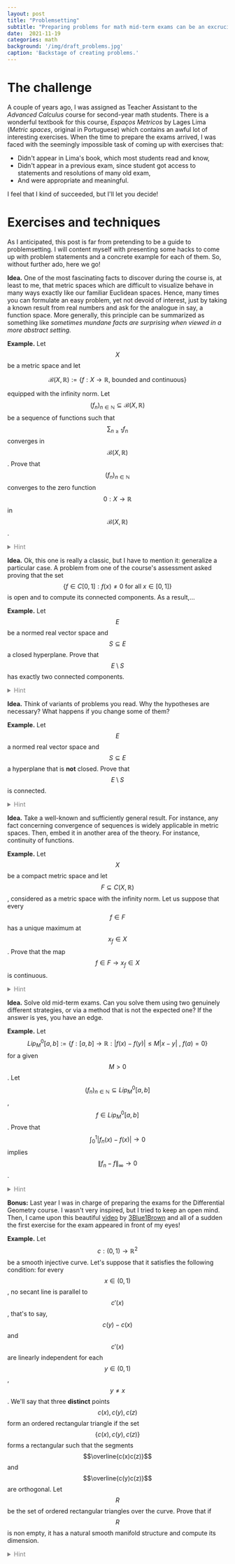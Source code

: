 ```yaml
---
layout: post
title: "Problemsetting"
subtitle: "Preparing problems for math mid-term exams can be an excruciating task if you don't want to copy exercises from a book. Unfortunately, I own no secret formula for coming up with cool exercises, but I can show you a couple of ideas accompanied by examples."
date:  2021-11-19
categories: math
background: '/img/draft_problems.jpg'
caption: 'Backstage of creating problems.'
---
```


# The challenge

A couple of years ago, I was assigned as Teacher Assistant to the *Advanced Calculus* course for second-year math students. There is a wonderful textbook for this course, *Espaços Metricos* by Lages Lima (*Metric spaces*, original in Portuguese) which contains an awful lot of interesting exercises. When the time to prepare the exams arrived, I was faced with the seemingly impossible task of coming up with exercises that:

+ Didn't appear in Lima's book, which most students read and know,
+ Didn't appear in a previous exam, since student got access to statements and resolutions of many old exam,
+ And were appropriate and meaningful.

I feel that I kind of succeeded, but I'll let you decide!

# Exercises and techniques

As I anticipated, this post is far from pretending to be a guide to problemsetting. I will content myself with presenting some hacks to come up with problem statements and a concrete example for each of them. So, without further ado, here we go!

**Idea.** One of the most fascinating facts to discover during the course is, at least to me, that metric spaces which are difficult to visualize behave in many ways exactly like our familiar Euclidean spaces. Hence, many times you can formulate an easy problem, yet not devoid of interest, just by taking a known result from real numbers and ask for the analogue in say, a function space. More generally, this principle can be summarized as something like *sometimes mundane facts are surprising when viewed in a more abstract setting.*

**Example.** Let $$X$$ be a metric space and let

$$
	{\mathcal B}(X,\mathbb{R}) := \{f: X \to \mathbb{R} \text{, bounded and continuous}\}
$$

equipped with the infinity norm. Let $$(f_n)_{n \in \mathbb{N}} \subseteq {\mathcal B}(X,\mathbb{R})$$ be a sequence of functions such that $$\sum_{n \geq 1} f_n$$ converges in $${\mathcal B}(X,\mathbb{R})$$. Prove that $$(f_n)_{n \in \mathbb{N}}$$ converges to the zero function $$0 : X \to \mathbb{R}$$ in $${\mathcal B}(X,\mathbb{R})$$.

<details style="color:gray">
	<summary>Hint</summary>
	My students had a tougher time with this exercise than I anticipated. Simply remember how you can prove the analogous fact for real sequences.
</details>

**Idea.** Ok, this one is really a classic, but I have to mention it: generalize a particular case. A problem from one of the course's assessment asked proving that the set $$\{ f \in C[0, 1]: f(x) \neq 0 \text{ for all } x \in[0, 1]\}$$ is open and to compute its connected components. As a result,...

**Example.** Let $$E$$ be a normed real vector space and $$S \subseteq E$$ a closed hyperplane. Prove that $$E \setminus S$$ has exactly two connected components.
<details style="color:gray">
	<summary>Hint</summary>
	Since \(S\) is a hyperplane, there exists a vector \(v \in E\) such that every \(x \in E\) can be uniquely expressed as \(x = s + \lambda \cdot v\) for some \(s \in S\), \(\lambda \in \mathbb{R}\). Intuitively, the pieces of the space \(E \setminus S\) will be formed by the \(x\) with \(\lambda > 0\) on one hand and those with \(\lambda < 0\) on the other. To formalize this, the fact that the map \(x \in E \to \lambda \in \mathbb{R}\) is a continuous linear functional (its kernel is closed) is helpful.
</details>

**Idea.** Think of variants of problems you read. Why the hypotheses are necessary? What happens if you change some of them?

**Example.** Let $$E$$ a normed real vector space and $$S \subseteq E$$ a hyperplane that is **not** closed. Prove that $$E \setminus S$$ is connected.

<details style="color:gray">
	<summary>Hint</summary>	
	Ok, so now we know that both the "positive" and "negative" semiplanes (let's call them \(S_{+}\) and \(S_{-}\)) with respect to \(S\) are connected. Suppose that \(E \setminus S\) is not connected, take a disjoint union of open sets \(U, V\) in \(E\) that intersect non-trivially \(E \setminus S\) and show that \(S_{+} \subseteq U\) and \(S_{-} \subseteq V\) (or vice-versa, it doesn't matter). Derive a contradiction using the fact that \(S\) is not closed.
</details>

**Idea.** Take a well-known and sufficiently general result. For instance, any fact concerning convergence of sequences is widely applicable in metric spaces. Then, embed it in another area of the theory. For instance, continuity of functions.

**Example.** Let $$X$$ be a compact metric space and let $$F \subseteq C(X,\mathbb{R})$$, considered as a metric space with the infinity norm. Let us suppose that every $$f \in F$$ has a unique maximum at $$x_{f} \in X$$. Prove that the map $$f \in F \to x_{f} \in X$$ is continuous.

<details style="color:gray">
	<summary>Hint</summary>
	This is a trick that I didn't fully appreciate when I was a student. Let's take a convergent sequence \(f_n \to f\) in \(F\). We would be done if we could prove that the corresponding sequence of maxima \(x_n\) converges to the maximum \(x\) of \(f\). If we knew that \(x_n\) converges, then it would be clear that the limit point is \(x\). Since \(X\) is compact, we know that some subsequence of \(x_n\) converges to \(x\). If we repeat the reasoning with any subsequence of \(x_n\), we get our result.
</details>

**Idea.** Solve old mid-term exams. Can you solve them using two genuinely different strategies, or via a method that is not the expected one? If the answer is yes, you have an edge.

**Example.** Let $$Lip_M^0[a,b] := \{ f:[a,b] \to \mathbb{R} : |f(x) - f(y)| \leq M|x -y| \text{ , } f(a) = 0\}$$ for a given $$M > 0$$. Let $$(f_n)_{n\in \mathbb{N}} \subseteq Lip_M^0[a,b]$$, $$f \in Lip_M^0[a,b]$$. Prove that $$\int_{0}^{1} |f_n(x) - f(x)| \to 0$$ implies $$\|f_n - f\|_{\infty} \to 0$$.
<details style="color:gray">
	<summary>Hint</summary>
	Probably, the easiest way to prove this is by using Arzela-Ascoli theorem. It is not difficult to show that the sequence \((f_n)_{n \in \mathbb{N}}\) should be uniformly convergent and in this case, \(f\) is the only possible candidate. However, it could also be solved by hand by noting that for any given \(\delta > 0\) and \(x \in [a,b]\),
	
	$$
		\begin{align*}
			& |f_n(x) - f(x)| \cdot \delta = \int_{x}^{x+\delta} |f_n(x) - f(x)| \, dt \leq \\
			& \int_{x}^{x+\delta} |f_n(x) - f_n(t)| \, dt + \int_{x}^{x+\delta} |f_n(t) - f(t)| \, dt + \int_{x}^{x+\delta} |f(t) - f(x)| \, dt \leq \\
			& M \int_{x}^{x+\delta} |x - t| \, dt + \int_{0}^{1} |f_n(t) - f(t)| \, dt + M \int_{x}^{x+\delta} |t - x| \, dt
		\end{align*}
	$$

	and some additional computations.
</details>

**Bonus:** Last year I was in charge of preparing the exams for the Differential Geometry course. I wasn't very inspired, but I tried to keep an open mind. Then, I came upon this beautiful [video](https://www.youtube.com/watch?v=AmgkSdhK4K8) by [3Blue1Brown](https://www.youtube.com/channel/UCYO_jab_esuFRV4b17AJtAw) and all of a sudden the first exercise for the exam appeared in front of my eyes!

**Example.** Let $$c:(0,1) \to \mathbb{R}^2$$ be a smooth injective curve. Let's suppose that it satisfies the following condition: for every $$x \in (0,1)$$, no secant line is parallel to $$c'(x)$$, that's to say, $$c(y) - c(x)$$ and $$c'(x)$$ are linearly independent for each $$y \in (0,1)$$, $$y \neq x$$. We'll say that three **distinct** points $$c(x), c(y), c(z)$$ form an ordered rectangular triangle if the set $$\{ c(x), c(y), c(z) \}$$ forms a rectangular such that the segments $$\overline{c(x)c(z)}$$ and $$\overline{c(y)c(z)}$$ are orthogonal. Let $$R$$ be the set of ordered rectangular triangles over the curve. Prove that if $$R$$ is non empty, it has a natural smooth manifold structure and compute its dimension.

<details style="color:gray">
	<summary>Hint</summary>
	Provided it is not empty, the set \(R\) can be parameterized by three distinct points \(x, y, z \in (0,1)\) so that the vectors \(c(y) - c(x)\) and \(c(z) - c(x)\) are orthogonal. In other words, \(R\) is simply the zero set of the map \(f:Conf_{3}((0,1)) \to \mathbb{R}\) given by

	$$
		f(x,y,z) = \langle c(y) - c(x), c(z) - c(x) \rangle,
	$$

	where for a manifold \(M\) and an integer \(k\), \(Conf_{k}(M) = M^{k} \setminus \cup_{i \neq j} \{x_i = x_j\}\) is the configuration space of \(M\). Hence, it is enough to show that \(0\) is a regular point of the smooth map \(f\), which follows easily upon analyzing the zeros of its differential:

	$$
		D_{(x,y,z)}f = (\langle c(y) - c(x) + c(z) - c(x), c'(x)\rangle, \langle c(z) - c(x), c'(y) \rangle, \langle c(y) - c(x), c'(z)\rangle).
	$$

</details>